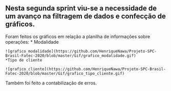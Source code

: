 Nesta segunda sprint viu-se a necessidade de um avanço na filtragem de dados e confecção de gráficos.
-----------------------------------------------------------------------------------------------------
Foram feitos os gráficos em relação a planilha de informações sobre operações:
    * Modalidade
    
    ![grafico_modalidade](https://github.com/HenriqueNawa/Projeto-SPC-Brasil-Fatec-2020/blob/master/Gif/grafico_modalidade.gif)
    *Tipo de cliente
    
    ![grafico_cliente](https://github.com/HenriqueNawa/Projeto-SPC-Brasil-Fatec-2020/blob/master/Gif/grafico_tipo_cliente.gif)
  
Também foi feito a contabilização de erros.
